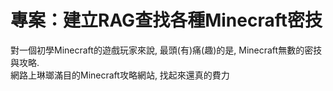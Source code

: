 # 專案：建立RAG查找各種Minecraft密技

對一個初學Minecraft的遊戲玩家來說, 最頭(有)痛(趣)的是, Minecraft無數的密技與攻略.  
網路上琳瑯滿目的Minecraft攻略網站, 找起來還真的費力 

